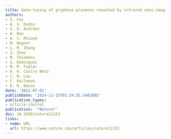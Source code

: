 ```yaml
---
title: Gate-tuning of graphene plasmons revealed by infrared nano-imaging
authors:
- Z. Fei
- A. S. Rodin
- G. O. Andreev
- W. Bao
- A. S. McLeod
- M. Wagner
- L. M. Zhang
- Z. Zhao
- M. Thiemens
- G. Dominguez
- M. M. Fogler
- A. H. Castro Neto
- C. N. Lau
- F. Keilmann
- D. N. Basov
date: '2012-07-01'
publishDate: '2024-11-15T01:34:55.540209Z'
publication_types:
- article-journal
publication: '*Nature*'
doi: 10.1038/nature11253
links:
- name: URL
  url: https://www.nature.com/articles/nature11253
---
```

